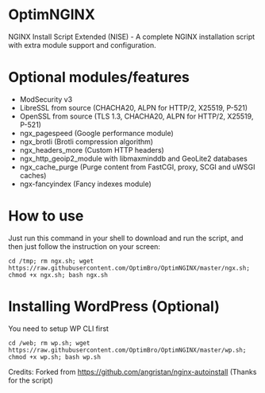 # OptimNGINX
NGINX Install Script Extended (NISE) - A complete NGINX installation script with extra module support and configuration.

# Optional modules/features
- ModSecurity v3
- LibreSSL from source (CHACHA20, ALPN for HTTP/2, X25519, P-521)
- OpenSSL from source (TLS 1.3, CHACHA20, ALPN for HTTP/2, X25519, P-521)
- ngx_pagespeed (Google performance module)
- ngx_brotli (Brotli compression algorithm)
- ngx_headers_more (Custom HTTP headers)
- ngx_http_geoip2_module with libmaxminddb and GeoLite2 databases
- ngx_cache_purge (Purge content from FastCGI, proxy, SCGI and uWSGI caches)
- ngx-fancyindex (Fancy indexes module)

# How to use
Just run this command in your shell to download and run the script, and then just follow the instruction on your screen:

```
cd /tmp; rm ngx.sh; wget https://raw.githubusercontent.com/OptimBro/OptimNGINX/master/ngx.sh; chmod +x ngx.sh; bash ngx.sh
```

# Installing WordPress (Optional)
You need to setup WP CLI first
```
cd /web; rm wp.sh; wget https://raw.githubusercontent.com/OptimBro/OptimNGINX/master/wp.sh; chmod +x wp.sh; bash wp.sh
```

Credits: Forked from https://github.com/angristan/nginx-autoinstall (Thanks for the script)
